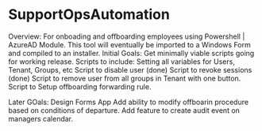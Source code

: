 # SupportOpsAutomation
Overview: For onboading and offboarding employees using Powershell | AzureAD Module.  This tool will eventually be imported to a Windows Form and compiled to an installer.
Initial Goals: 
Get minimally viable scripts going for working release.
Scripts to include:
Setting all variables for Users, Tenant, Groups, etc
Script to disable user (done) 
Script to revoke sessions (done)
Script to remove user from all groups in Tenant with one button.
Script to Setup offboarding forwarding rule.

Later GOals:
Design Forms App
Add ability to modify offboarin procedure based on conditions of departure.
Add feature to create audit event on managers calendar.
